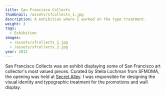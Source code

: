 ```yaml
---
title: San Francisco Collects
thumbnail: /assets/sfcollects_1.jpg
description: A exhibition where I worked on the type treatment.
weight: 3
tags:
  - Exhibition
images:
  - /assets/sfcollects_1.jpg
  - /assets/sfcollects_2.jpg
year: 2012
---
```

San Francisco Collects was an exhibit displaying some of San Francisco art collector's most valued pieces. Curated by Stella Lochman from SFMOMA, the opening was held at [Secret Alley](http://thesecretalley.com). I was responsible for designing the visual identity and typographic treatment for the promotions and wall display.
